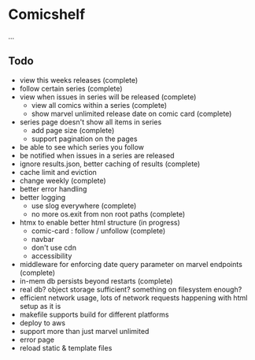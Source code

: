 # Comicshelf

...

## Todo

- view this weeks releases (complete)
- follow certain series (complete)
- view when issues in series will be released (complete)
    - view all comics within a series (complete)
    - show marvel unlimited release date on comic card (complete)
- series page doesn't show all items in series
    - add page size (complete)
    - support pagination on the pages
- be able to see which series you follow
- be notified when issues in a series are released
- ignore results.json, better caching of results (complete)
- cache limit and eviction
- change weekly (complete)
- better error handling
- better logging
    - use slog everywhere (complete)
    - no more os.exit from non root paths (complete)
- htmx to enable better html structure (in progress)
    - comic-card : follow / unfollow (complete)
    - navbar
    - don't use cdn
    - accessibility
- middleware for enforcing date query parameter on marvel endpoints (complete)
- in-mem db persists beyond restarts (complete)
- real db? object storage sufficient? something on filesystem enough?
- efficient network usage, lots of network requests happening with html setup as it is
- makefile supports build for different platforms
- deploy to aws
- support more than just marvel unlimited
- error page
- reload static & template files
